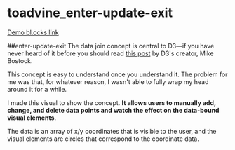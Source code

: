 # toadvine_enter-update-exit

<a href="http://bl.ocks.org/haydenwagner/a85fbb54b4ff60259678d9a1d171d030" target="_blank">Demo bl.ocks link</a>

##enter-update-exit
The data join concept is central to D3&mdash;if you have never heard of it before you should read [this post](https://bost.ocks.org/mike/join/) by D3's creator, Mike Bostock.

This concept is easy to understand once you understand it. The problem for me was that, for whatever reason, I wasn't able to fully wrap my head around it for a while.

I made this visual to show the concept. **It allows users to manually add, change, and delete data points and watch the effect on the data-bound visual elements**. 

The data is an array of x/y coordinates that is visible to the user, and the visual elements are circles that correspond to the coordinate data. 
